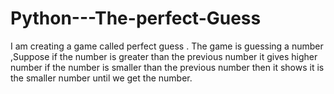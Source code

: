 # Python---The-perfect-Guess
I am creating a game called perfect guess . The game is guessing a number ,Suppose if the number is greater than the previous number it gives higher number if the number is smaller than the previous number then it shows it is the smaller number until we get the number.
